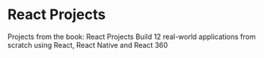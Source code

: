 # React Projects
Projects from the book: React Projects Build 12 real-world applications from scratch using React, React Native and React 360 
